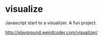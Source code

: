 visualize
=========

Javascript start to a visualizer. A fun project. 

http://playground.weirdcoder.com/visualizer/
